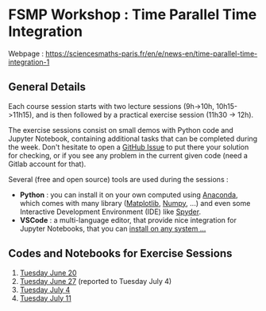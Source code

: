 # FSMP Workshop : Time Parallel Time Integration

Webpage : https://sciencesmaths-paris.fr/en/e/news-en/time-parallel-time-integration-1

## General Details

Each course session starts with two lecture sessions (9h->10h, 10h15->11h15), and is then followed by a practical exercise session (11h30 -> 12h).

The exercise sessions consist on small demos with Python code and Jupyter Notebook, containing additional tasks that can be completed during the week. Don't hesitate to open a [GitHub Issue](https://github.com/tlunet/pint-workshops/issues) to put there your solution for checking, or if you see any problem in the current given code (need a Gitlab account for that).

Several (free and open source) tools are used during the sessions :

- **Python** : you can install it on your own computed using [Anaconda](https://www.anaconda.com/download), which comes with many library ([Matplotlib](https://matplotlib.org/), [Numpy](https://numpy.org/), ...) and even some Interactive Development Environment (IDE) like [Spyder](https://www.spyder-ide.org/).
- **VSCode** : a multi-language editor, that provide nice integration for Jupyter Notebooks, that you can [install on any system ...](https://code.visualstudio.com/download)


## Codes and Notebooks for Exercise Sessions

1. [Tuesday June 20](./s1/)
2. [Tuesday June 27](./s2/) (reported to Tuesday July 4)
3. [Tuesday July 4](./s3/)
4. [Tuesday July 11](./s4/)

